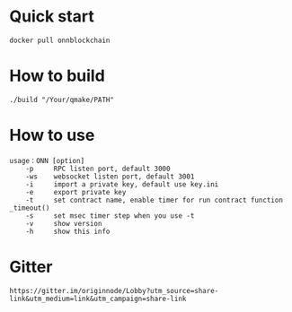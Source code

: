
# Quick start
  
    docker pull onnblockchain

# How to build
  
    ./build "/Your/qmake/PATH"

# How to use
  
    usage：ONN [option]
        -p     RPC listen port, default 3000
        -ws    websocket listen port, default 3001
        -i     import a private key, default use key.ini
        -e     export private key
        -t     set contract name, enable timer for run contract function _timeout()
        -s     set msec timer step when you use -t
        -v     show version
        -h     show this info

# Gitter
  
    https://gitter.im/originnode/Lobby?utm_source=share-link&utm_medium=link&utm_campaign=share-link

